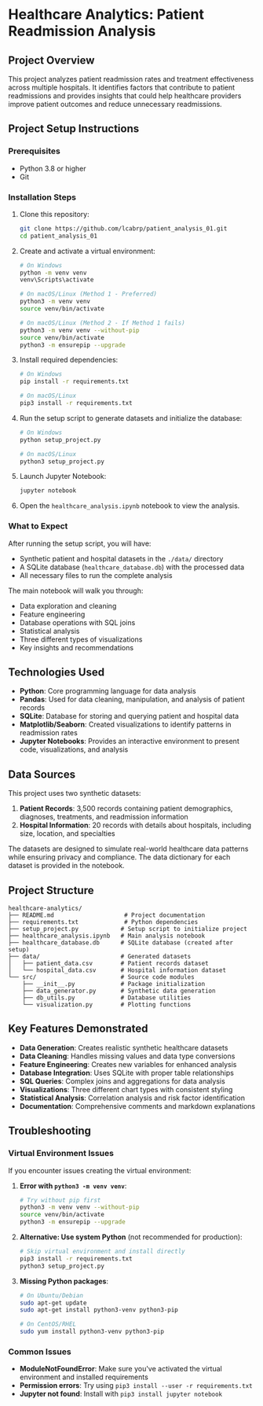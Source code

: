 # Healthcare Analytics: Patient Readmission Analysis

## Project Overview
This project analyzes patient readmission rates and treatment effectiveness across multiple hospitals. It identifies factors that contribute to patient readmissions and provides insights that could help healthcare providers improve patient outcomes and reduce unnecessary readmissions.

## Project Setup Instructions

### Prerequisites
- Python 3.8 or higher
- Git

### Installation Steps
1. Clone this repository:
   ```bash
   git clone https://github.com/lcabrp/patient_analysis_01.git
   cd patient_analysis_01
   ```

2. Create and activate a virtual environment:
   ```bash
   # On Windows
   python -m venv venv
   venv\Scripts\activate

   # On macOS/Linux (Method 1 - Preferred)
   python3 -m venv venv
   source venv/bin/activate

   # On macOS/Linux (Method 2 - If Method 1 fails)
   python3 -m venv venv --without-pip
   source venv/bin/activate
   python3 -m ensurepip --upgrade
   ```

3. Install required dependencies:
   ```bash
   # On Windows
   pip install -r requirements.txt

   # On macOS/Linux
   pip3 install -r requirements.txt
   ```

4. Run the setup script to generate datasets and initialize the database:
   ```bash
   # On Windows
   python setup_project.py

   # On macOS/Linux
   python3 setup_project.py
   ```

5. Launch Jupyter Notebook:
   ```bash
   jupyter notebook
   ```

6. Open the `healthcare_analysis.ipynb` notebook to view the analysis.

### What to Expect
After running the setup script, you will have:
- Synthetic patient and hospital datasets in the `./data/` directory
- A SQLite database (`healthcare_database.db`) with the processed data
- All necessary files to run the complete analysis

The main notebook will walk you through:
- Data exploration and cleaning
- Feature engineering
- Database operations with SQL joins
- Statistical analysis
- Three different types of visualizations
- Key insights and recommendations

## Technologies Used
- **Python**: Core programming language for data analysis
- **Pandas**: Used for data cleaning, manipulation, and analysis of patient records
- **SQLite**: Database for storing and querying patient and hospital data
- **Matplotlib/Seaborn**: Created visualizations to identify patterns in readmission rates
- **Jupyter Notebooks**: Provides an interactive environment to present code, visualizations, and analysis

## Data Sources
This project uses two synthetic datasets:
1. **Patient Records**: 3,500 records containing patient demographics, diagnoses, treatments, and readmission information
2. **Hospital Information**: 20 records with details about hospitals, including size, location, and specialties

The datasets are designed to simulate real-world healthcare data patterns while ensuring privacy and compliance. The data dictionary for each dataset is provided in the notebook.

## Project Structure
```
healthcare-analytics/
├── README.md                    # Project documentation
├── requirements.txt             # Python dependencies
├── setup_project.py            # Setup script to initialize project
├── healthcare_analysis.ipynb   # Main analysis notebook
├── healthcare_database.db      # SQLite database (created after setup)
├── data/                       # Generated datasets
│   ├── patient_data.csv        # Patient records dataset
│   └── hospital_data.csv       # Hospital information dataset
└── src/                        # Source code modules
    ├── __init__.py             # Package initialization
    ├── data_generator.py       # Synthetic data generation
    ├── db_utils.py             # Database utilities
    └── visualization.py        # Plotting functions
```

## Key Features Demonstrated
- **Data Generation**: Creates realistic synthetic healthcare datasets
- **Data Cleaning**: Handles missing values and data type conversions
- **Feature Engineering**: Creates new variables for enhanced analysis
- **Database Integration**: Uses SQLite with proper table relationships
- **SQL Queries**: Complex joins and aggregations for data analysis
- **Visualizations**: Three different chart types with consistent styling
- **Statistical Analysis**: Correlation analysis and risk factor identification
- **Documentation**: Comprehensive comments and markdown explanations

## Troubleshooting

### Virtual Environment Issues
If you encounter issues creating the virtual environment:

1. **Error with `python3 -m venv venv`**:
   ```bash
   # Try without pip first
   python3 -m venv venv --without-pip
   source venv/bin/activate
   python3 -m ensurepip --upgrade
   ```

2. **Alternative: Use system Python** (not recommended for production):
   ```bash
   # Skip virtual environment and install directly
   pip3 install -r requirements.txt
   python3 setup_project.py
   ```

3. **Missing Python packages**:
   ```bash
   # On Ubuntu/Debian
   sudo apt-get update
   sudo apt-get install python3-venv python3-pip

   # On CentOS/RHEL
   sudo yum install python3-venv python3-pip
   ```

### Common Issues
- **ModuleNotFoundError**: Make sure you've activated the virtual environment and installed requirements
- **Permission errors**: Try using `pip3 install --user -r requirements.txt`
- **Jupyter not found**: Install with `pip3 install jupyter notebook`